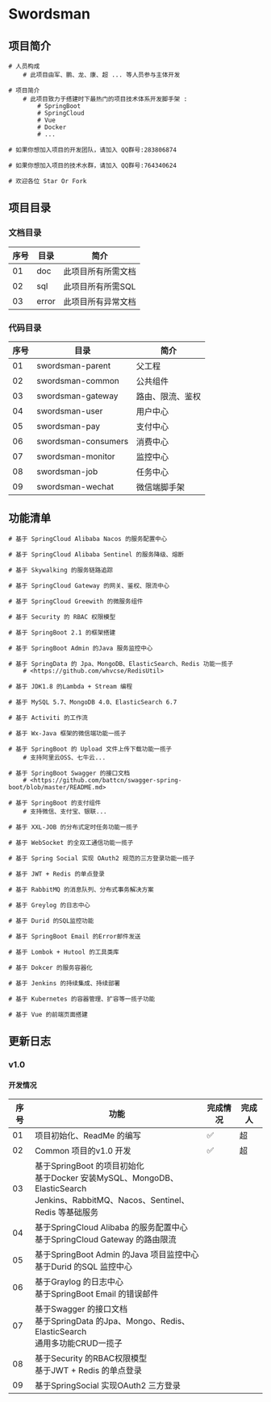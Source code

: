 # Swordsman

## 项目简介

```shell
# 人员构成
	# 此项目由军、鹏、龙、康、超 ... 等人员参与主体开发
	
# 项目简介
	# 此项目致力于搭建时下最热门的项目技术体系开发脚手架 :
		# SpringBoot 
		# SpringCloud 
		# Vue 
		# Docker
		# ... 
	
# 如果你想加入项目的开发团队，请加入 QQ群号:283806874

# 如果你想加入项目的技术水群，请加入 QQ群号:764340624

# 欢迎各位 Star Or Fork
```

## 项目目录

### 文档目录

| 序号 | 目录  | 简介               |
| ---- | ----- | ------------------ |
| 01   | doc   | 此项目所有所需文档 |
| 02   | sql   | 此项目所有所需SQL  |
| 03   | error | 此项目所有异常文档 |

### 代码目录

| 序号 | 目录                | 简介             |
| ---- | ------------------- | ---------------- |
| 01   | swordsman-parent    | 父工程           |
| 02   | swordsman-common    | 公共组件         |
| 03   | swordsman-gateway   | 路由、限流、鉴权 |
| 04   | swordsman-user      | 用户中心         |
| 05   | swordsman-pay       | 支付中心         |
| 06   | swordsman-consumers | 消费中心         |
| 07   | swordsman-monitor   | 监控中心         |
| 08   | swordsman-job       | 任务中心         |
| 09   | swordsman-wechat    | 微信端脚手架     |

## 功能清单

```shell
# 基于 SpringCloud Alibaba Nacos 的服务配置中心

# 基于 SpringCloud Alibaba Sentinel 的服务降级、熔断

# 基于 Skywalking 的服务链路追踪

# 基于 SpringCloud Gateway 的网关、鉴权、限流中心

# 基于 SpringCloud Greewith 的微服务组件

# 基于 Security 的 RBAC 权限模型

# 基于 SpringBoot 2.1 的框架搭建

# 基于 SpringBoot Admin 的Java 服务监控中心

# 基于 SpringData 的 Jpa、MongoDB、ElasticSearch、Redis 功能一揽子
	# <https://github.com/whvcse/RedisUtil>
	
# 基于 JDK1.8 的Lambda + Stream 编程

# 基于 MySQL 5.7、MongoDB 4.0、ElasticSearch 6.7

# 基于 Activiti 的工作流

# 基于 Wx-Java 框架的微信端功能一揽子

# 基于 SpringBoot 的 Upload 文件上传下载功能一揽子
	# 支持阿里云OSS、七牛云...

# 基于 SpringBoot Swagger 的接口文档
	# <https://github.com/battcn/swagger-spring-boot/blob/master/README.md>
	
# 基于 SpringBoot 的支付组件
	# 支持微信、支付宝、银联...

# 基于 XXL-JOB 的分布式定时任务功能一揽子

# 基于 WebSocket 的全双工通信功能一揽子

# 基于 Spring Social 实现 OAuth2 规范的三方登录功能一揽子

# 基于 JWT + Redis 的单点登录

# 基于 RabbitMQ 的消息队列、分布式事务解决方案

# 基于 Greylog 的日志中心

# 基于 Durid 的SQL监控功能

# 基于 SpringBoot Email 的Error邮件发送

# 基于 Lombok + Hutool 的工具类库

# 基于 Dokcer 的服务容器化

# 基于 Jenkins 的持续集成、持续部署

# 基于 Kubernetes 的容器管理、扩容等一揽子功能

# 基于 Vue 的前端页面搭建
```

## 更新日志

### v1.0

#### 开发情况

| 序号 | 功能                                                         | 完成情况 | 完成人 |
| ---- | ------------------------------------------------------------ | -------- | ------ |
| 01   | 项目初始化、ReadMe 的编写                                    | ✅        | 超     |
| 02   | Common 项目的v1.0 开发                                       | ✅        | 超     |
| 03   | 基于SpringBoot 的项目初始化<br />基于Docker 安装MySQL、MongoDB、ElasticSearch<br />Jenkins、RabbitMQ、Nacos、Sentinel、Redis 等基础服务 |          |        |
| 04   | 基于SpringCloud Alibaba 的服务配置中心<br />基于SpringCloud Gateway 的路由限流 |          |        |
| 05   | 基于SpringBoot Admin 的Java 项目监控中心<br />基于Durid 的SQL 监控中心 |          |        |
| 06   | 基于Graylog 的日志中心<br />基于SpringBoot Email 的错误邮件  |          |        |
| 07   | 基于Swagger 的接口文档<br />基于SpringData 的Jpa、Mongo、Redis、ElasticSearch<br />通用多功能CRUD一揽子 |          |        |
| 08   | 基于Security 的RBAC权限模型<br />基于JWT + Redis 的单点登录  |          |        |
| 09   | 基于SpringSocial 实现OAuth2 三方登录                         |          |        |

